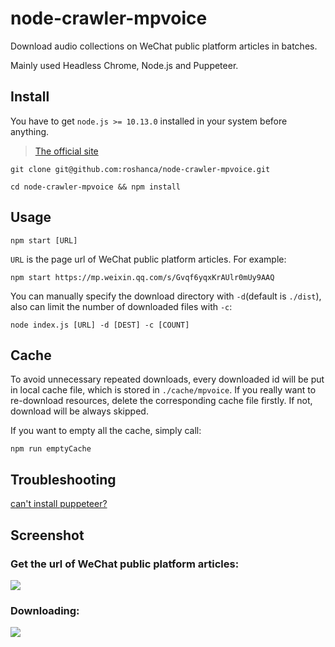# node-crawler-mpvoice

Download audio collections on WeChat public platform articles in batches.

Mainly used Headless Chrome, Node.js and Puppeteer.

## Install

You have to get `node.js >= 10.13.0` installed in your system before anything.

> [The official site](https://nodejs.org/en/)

```
git clone git@github.com:roshanca/node-crawler-mpvoice.git

cd node-crawler-mpvoice && npm install
```

## Usage

```
npm start [URL]
```

`URL` is the page url of WeChat public platform articles. For example:

```
npm start https://mp.weixin.qq.com/s/Gvqf6yqxKrAUlr0mUy9AAQ
```

You can manually specify the download directory with `-d`(default is `./dist`), also can limit the number of downloaded files with `-c`:

```
node index.js [URL] -d [DEST] -c [COUNT]
```

## Cache

To avoid unnecessary repeated downloads, every downloaded id will be put in local cache file, which is stored in `./cache/mpvoice`. If you really want to re-download resources, delete the corresponding cache file firstly. If not, download will be always skipped.

If you want to empty all the cache, simply call:

```
npm run emptyCache
```

## Troubleshooting

[can't install puppeteer?](https://github.com/roshanca/node-crawler-mpvoice/issues/1#issuecomment-624761341)

## Screenshot

### Get the url of WeChat public platform articles:

![](https://s10.mogucdn.com/mlcdn/c45406/200527_393ab18iede42l08i1d2k371b4l4h_480x1039.png)

### Downloading:

![](https://s10.mogucdn.com/mlcdn/c45406/200527_14jk3dd3aa23l0i2j71e26kd4kg2c_1557x918.jpg)

